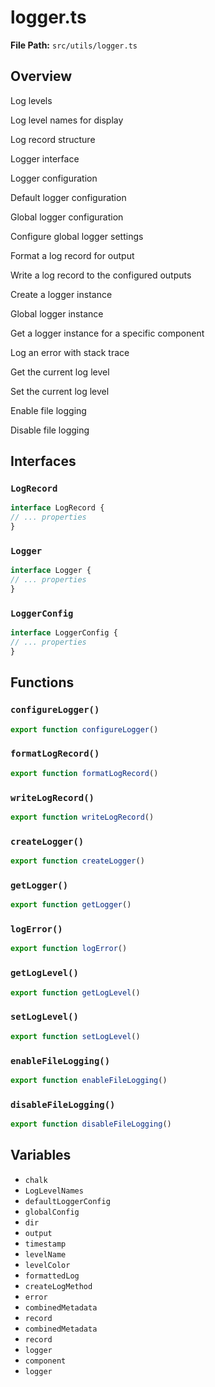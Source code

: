 # logger.ts

**File Path:** `src/utils/logger.ts`

## Overview

Log levels

Log level names for display

Log record structure

Logger interface

Logger configuration

Default logger configuration

Global logger configuration

Configure global logger settings

Format a log record for output

Write a log record to the configured outputs

Create a logger instance

Global logger instance

Get a logger instance for a specific component

Log an error with stack trace

Get the current log level

Set the current log level

Enable file logging

Disable file logging

## Interfaces

### `LogRecord`

```typescript
interface LogRecord {
// ... properties
}
```

### `Logger`

```typescript
interface Logger {
// ... properties
}
```

### `LoggerConfig`

```typescript
interface LoggerConfig {
// ... properties
}
```

## Functions

### `configureLogger()`

```typescript
export function configureLogger()
```

### `formatLogRecord()`

```typescript
export function formatLogRecord()
```

### `writeLogRecord()`

```typescript
export function writeLogRecord()
```

### `createLogger()`

```typescript
export function createLogger()
```

### `getLogger()`

```typescript
export function getLogger()
```

### `logError()`

```typescript
export function logError()
```

### `getLogLevel()`

```typescript
export function getLogLevel()
```

### `setLogLevel()`

```typescript
export function setLogLevel()
```

### `enableFileLogging()`

```typescript
export function enableFileLogging()
```

### `disableFileLogging()`

```typescript
export function disableFileLogging()
```

## Variables

- `chalk`
- `LogLevelNames`
- `defaultLoggerConfig`
- `globalConfig`
- `dir`
- `output`
- `timestamp`
- `levelName`
- `levelColor`
- `formattedLog`
- `createLogMethod`
- `error`
- `combinedMetadata`
- `record`
- `combinedMetadata`
- `record`
- `logger`
- `component`
- `logger`

